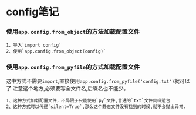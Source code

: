 # config笔记

### 使用`app.config.from_object`的方法加载配置文件
    1、导入`import config`
    2、使用`app.config.from_object(config)`
    
### 使用`app.config.from_pyfile`的方式加载配置文件
这中方式不需要`import`,直接使用`app.config.from_pyfile('config.txt')`就可以了
注意这个地方,必须要写全文件名,后缀名也不能少。  

    1、这种方式加载配置文件，不局限于只能使用`py`文件,普通的`txt`文件同样适合
    2、这种方式可以传递`silent=True`,那么这个静态文件没有找到的时候,就不会抛出异常.




